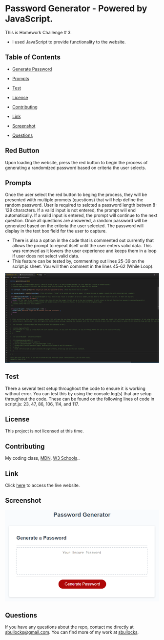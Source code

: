 # Password Generator - Powered by JavaScript.

This is Homework Challenge # 3. 

* I used JavaScript to provide functionality to the website.

## Table of Contents 

* [Generate Password](#red-button)

* [Prompts](#promots)

* [Test](#test)

* [License](#license)

* [Contributing](#contributing)

* [Link](#link)
   
* [Screenshot](#screenshot)

* [Questions](#questions)

## Red Button

Upon loading the website, press the red button to begin the process of generating a randomized password based on criteria the user selects.

## Prompts

Once the user select the red button to beging the process, they will be presented wiith multiple promots (questions) that will help define the random password.
User is required to selcted a password length betwen 8-128 characters. 
If a valid input is not entered, the prompt will end automatically. If a valid input is entered, the prompt will continue to the next question.
Once all questions are answered, a random password will be generated based on the criteria the user selected.
The password will display in the text box field for the user to capture.

* There is also a option in the code that is commented out currently that allows the prompt to repeat itself until the user enters valid data. This was removed as it lowers the user experience and keeps them in a loop if user does not select valid data.
* This feature can be tested by, commenting out lines 25-39 on the script.js sheet. You will then comment in the lines 45-62 (While Loop).

![Alt text](./Assets/Screenshot%202022-10-02%20123753.png)

## Test
There a several test setup throughout the code to ensure it is working without error. You can test this by using the console.log(s) that are setup throughout the code.
These can be found on the following lines of code in script.js: 23, 47, 86, 106, 114, and 117.

## License

This project is not licensed at this time.
<!-- ![GitHub license](https://img.shields.io/badge/license-MIT-blue.svg) -->
  
## Contributing

My coding class, [MDN](https://developer.mozilla.org/en-US/), [W3 Schools](https://www.w3schools.com/)..

## Link
Click [here](https://sbullocks.github.io/password-generator-homework3/) to access the live website.

## Screenshot
![Alt text](./Assets/03-javascript-homework-demo.png)

## Questions

If you have any questions about the repo, contact me directly at sbullocks@gmail.com. You can find more of my work at [sbullocks](https://github.com/sbullocks).

